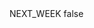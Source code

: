 <?xml version="1.0" encoding="UTF-8"?>
<CustomMetadata xmlns="http://soap.sforce.com/2006/04/metadata">
    <label>NEXT_WEEK</label>
    <protected>false</protected>
</CustomMetadata>
